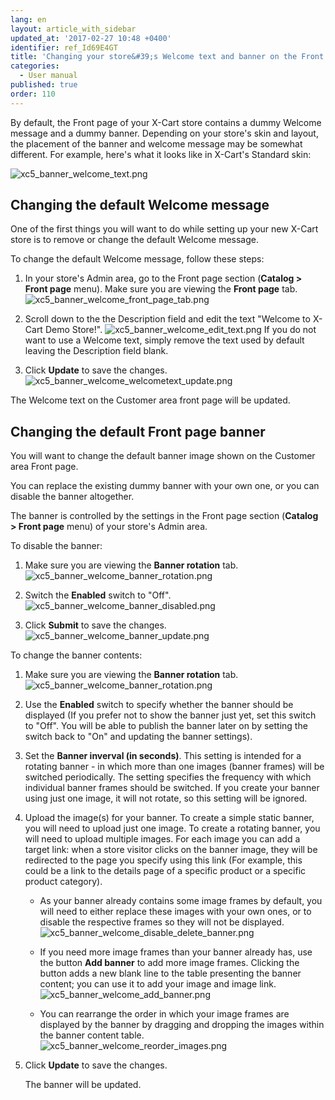 ```yaml
---
lang: en
layout: article_with_sidebar
updated_at: '2017-02-27 10:48 +0400'
identifier: ref_Id69E4GT
title: 'Changing your store&#39;s Welcome text and banner on the Front page'
categories:
  - User manual
published: true
order: 110
---
```



By default, the Front page of your X-Cart store contains a dummy Welcome message and a dummy banner. Depending on your store's skin and layout, the placement of the banner and welcome message may be somewhat different. For example, here's what it looks like in X-Cart's Standard skin:

![xc5_banner_welcome_text.png]({{site.baseurl}}/attachments/ref_Id69E4GT/xc5_banner_welcome_text.png)

## Changing the default Welcome message

One of the first things you will want to do while setting up your new X-Cart store is to remove or change the default Welcome message. 

To change the default Welcome message, follow these steps:

1.  In your store's Admin area, go to the Front page section (**Catalog > Front page** menu). Make sure you are viewing the **Front page** tab.
    ![xc5_banner_welcome_front_page_tab.png]({{site.baseurl}}/attachments/ref_Id69E4GT/xc5_banner_welcome_front_page_tab.png)

2.  Scroll down to the the Description field and edit the text "Welcome to X-Cart Demo Store!".
    ![xc5_banner_welcome_edit_text.png]({{site.baseurl}}/attachments/ref_Id69E4GT/xc5_banner_welcome_edit_text.png)
    If you do not want to use a Welcome text, simply remove the text used by default leaving the Description field blank.

3.  Click **Update** to save the changes.
    ![xc5_banner_welcome_welcometext_update.png]({{site.baseurl}}/attachments/ref_Id69E4GT/xc5_banner_welcome_welcometext_update.png)

The Welcome text on the Customer area front page will be updated.

## Changing the default Front page banner

You will want to change the default banner image shown on the Customer area Front page. 

You can replace the existing dummy banner with your own one, or you can disable the banner altogether. 

The banner is controlled by the settings in the Front page section (**Catalog > Front page** menu) of your store's Admin area.

To disable the banner:

1.   Make sure you are viewing the **Banner rotation** tab.
     ![xc5_banner_welcome_banner_rotation.png]({{site.baseurl}}/attachments/ref_Id69E4GT/xc5_banner_welcome_banner_rotation.png)

2.   Switch the **Enabled** switch to "Off".
     ![xc5_banner_welcome_banner_disabled.png]({{site.baseurl}}/attachments/ref_Id69E4GT/xc5_banner_welcome_banner_disabled.png)

3.  Click **Submit** to save the changes.
    ![xc5_banner_welcome_banner_update.png]({{site.baseurl}}/attachments/ref_Id69E4GT/xc5_banner_welcome_banner_update.png)

To change the banner contents:

1.  Make sure you are viewing the **Banner rotation** tab.
    ![xc5_banner_welcome_banner_rotation.png]({{site.baseurl}}/attachments/ref_Id69E4GT/xc5_banner_welcome_banner_rotation.png)

2.  Use the **Enabled** switch to specify whether the banner should be displayed (If you prefer not to show the banner just yet, set this switch to "Off". You will be able to publish the banner later on by setting the switch back to "On" and updating the banner settings).

3.  Set the **Banner inverval (in seconds)**. This setting is intended for a rotating banner - in which more than one images (banner frames) will be switched periodically. The setting specifies the frequency with which individual banner frames should be switched. If you create your banner using just one image, it will not rotate, so this setting will be ignored.

4.  Upload the image(s) for your banner. To create a simple static banner, you will need to upload just one image. To create a rotating banner, you will need to upload multiple images. For each image you can add a target link: when a store visitor clicks on the banner image, they will be redirected to the page you specify using this link (For example, this could be a link to the details page of a specific product or a specific product category).

    *   As your banner already contains some image frames by default, you will need to either replace these images with your own ones, or to disable the respective frames so they will not be displayed.
        ![xc5_banner_welcome_disable_delete_banner.png]({{site.baseurl}}/attachments/ref_Id69E4GT/xc5_banner_welcome_disable_delete_banner.png)

    *   If you need more image frames than your banner already has, use the button **Add banner** to add more image frames. Clicking the button adds a new blank line to the table presenting the banner content; you can use it to add your image and image link.
        ![xc5_banner_welcome_add_banner.png]({{site.baseurl}}/attachments/ref_Id69E4GT/xc5_banner_welcome_add_banner.png)

    *   You can rearrange the order in which your image frames are displayed by the banner by dragging and dropping the images within the banner content table.
        ![xc5_banner_welcome_reorder_images.png]({{site.baseurl}}/attachments/ref_Id69E4GT/xc5_banner_welcome_reorder_images.png)
    
5.  Click **Update** to save the changes.

    The banner will be updated. 
